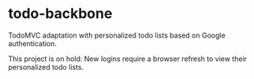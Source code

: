 # todo-backbone

TodoMVC adaptation with personalized todo lists based on Google authentication.

This project is on hold: New logins require a browser refresh to view their personalized todo lists.
